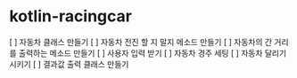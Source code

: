 # kotlin-racingcar

[ ] 자동차 클래스 만들기
[ ] 자동차 전진 할 지 말지 메소드 만들기
[ ] 자동차의 간 거리를 출력하는 메소드 만들기
[ ] 사용자 입력 받기
[ ] 자동차 경주 세팅
[ ] 자동차 달리기 시키기
[ ] 결과값 출력 클래스 만들기

